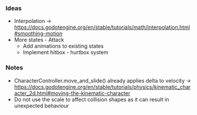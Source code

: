 ### Ideas
* Interpolation -> https://docs.godotengine.org/en/stable/tutorials/math/interpolation.html#smoothing-motion
* More states - Attack
  * Add animations to existing states
  * Implement hitbox - hurtbox system

### Notes
* CharacterController.move_and_slide() already applies delta to velocity -> https://docs.godotengine.org/en/stable/tutorials/physics/kinematic_character_2d.html#moving-the-kinematic-character
* Do not use the scale to affect collision shapes as it can result in unexpected behaviour
